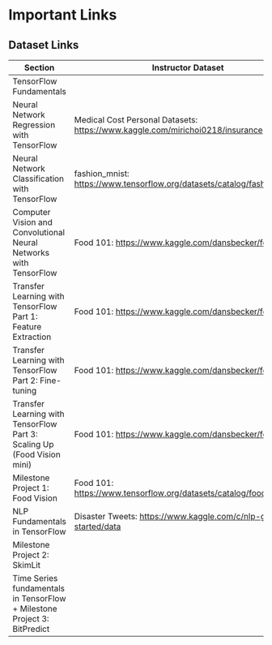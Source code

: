 # Important Links

## Dataset Links

| Section | Instructor Dataset | Your Project Dataset |
| -- | -- | -- |
| TensorFlow Fundamentals | | |
| Neural Network Regression with TensorFlow | Medical Cost Personal Datasets: https://www.kaggle.com/mirichoi0218/insurance | |
| Neural Network Classification with TensorFlow | fashion_mnist: https://www.tensorflow.org/datasets/catalog/fashion_mnist  | |
| Computer Vision and Convolutional Neural Networks with TensorFlow | Food 101: https://www.kaggle.com/dansbecker/food-101  | Great Barrier Reef: https://www.kaggle.com/c/tensorflow-great-barrier-reef |
| Transfer Learning with TensorFlow Part 1: Feature Extraction | Food 101: https://www.kaggle.com/dansbecker/food-101 | Great Barrier Reef: https://www.kaggle.com/c/tensorflow-great-barrier-reef |
| Transfer Learning with TensorFlow Part 2: Fine-tuning | Food 101: https://www.kaggle.com/dansbecker/food-101 | Great Barrier Reef: https://www.kaggle.com/c/tensorflow-great-barrier-reef |
| Transfer Learning with TensorFlow Part 3: Scaling Up (Food Vision mini) | Food 101: https://www.kaggle.com/dansbecker/food-101 | Great Barrier Reef: https://www.kaggle.com/c/tensorflow-great-barrier-reef |
| Milestone Project 1: Food Vision | Food 101: https://www.tensorflow.org/datasets/catalog/food101 | Great Barrier Reef: https://www.kaggle.com/c/tensorflow-great-barrier-reef |
| NLP Fundamentals in TensorFlow | Disaster Tweets: https://www.kaggle.com/c/nlp-getting-started/data  | |
| Milestone Project 2: SkimLit | | |
| Time Series fundamentals in TensorFlow + Milestone Project 3: BitPredict | | |
